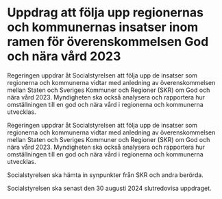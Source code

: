 # Uppdrag att följa upp regionernas och kommunernas insatser inom ramen för överenskommelsen God och nära vård 2023

Regeringen uppdrar åt Socialstyrelsen att följa upp de insatser som regionerna och kommunerna vidtar med anledning av överenskommelsen mellan Staten och Sveriges Kommuner och Regioner (SKR) om God och nära vård 2023. Myndigheten ska också analysera och rapportera hur omställningen till en god och nära vård i regionerna och kommunerna utvecklas.

Regeringen uppdrar åt Socialstyrelsen att följa upp de insatser som regionerna och kommunerna vidtar med anledning av överenskommelsen mellan Staten och Sveriges Kommuner och Regioner (SKR) om God och nära vård 2023. Myndigheten ska också analysera och rapportera hur omställningen till en god och nära vård i regionerna och kommunerna utvecklas.

Socialstyrelsen ska hämta in synpunkter från SKR och andra berörda.

Socialstyrelsen ska senast den 30 augusti 2024 slutredovisa uppdraget.
